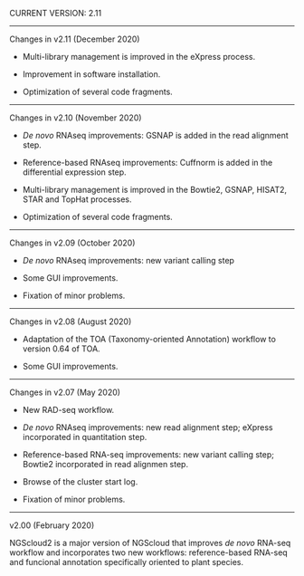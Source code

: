 CURRENT VERSION: 2.11

********************************************************************************

Changes in v2.11 (December 2020)

* Multi-library management is improved in the eXpress process.

* Improvement in software installation.

* Optimization of several code fragments.

********************************************************************************

Changes in v2.10 (November 2020)

* *De novo* RNAseq improvements: GSNAP is added in the read alignment step.

* Reference-based RNAseq improvements: Cuffnorm is added in the differential expression step.

* Multi-library management is improved in the Bowtie2, GSNAP, HISAT2, STAR and TopHat processes.

* Optimization of several code fragments.

********************************************************************************

Changes in v2.09 (October 2020)

* *De novo* RNAseq improvements: new variant calling step

* Some GUI improvements.

* Fixation of minor problems.

********************************************************************************

Changes in v2.08 (August 2020)

* Adaptation of the TOA (Taxonomy-oriented Annotation) workflow to version 0.64 of TOA.

* Some GUI improvements.

********************************************************************************

Changes in v2.07 (May 2020)

* New RAD-seq workflow.

* *De novo* RNAseq improvements: new read alignment step; eXpress incorporated in
quantitation step.

* Reference-based RNA-seq improvements: new variant calling step; Bowtie2 incorporated
in read alignmen step.

* Browse of the cluster start log.

* Fixation of minor problems.

********************************************************************************

v2.00 (February 2020)

NGScloud2 is a major version of NGScloud that improves *de novo* RNA-seq workflow
and incorporates two new workflows: reference-based RNA-seq and funcional annotation
specifically oriented to plant species.

